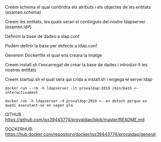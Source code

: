 Creem schema el qual contindra els atributs i els objectes de les entitats (examen.schema)

Creem les entitats, les quals seran el continguts del nostre ldapserver (examen.ldif)

Definim la base de dades a slap.conf 

Podem definir la base per defecte a ldap.conf 

Generem Dockerfile el qual ens creara la imatge 

Creem install.sh l'encarregat de crear la base de dades i introduir-li les nostres entitats

Creem startup.sh el qual sera qui crida a install.sh i engega el servei ldap


```
docker run --rm -h ldapserver -it provaldap:2019 /bin/bash <- interactivament

docker run -h ldapserver -d provaldap:2019 <- en detach perque es quedi executant-se en segon pla 
```


GITHUB : https://github.com/isx39443774/provaldap/blob/master/README.md

DOCKERHUB: https://hub.docker.com/repository/docker/isx39443774/provaldap/general
